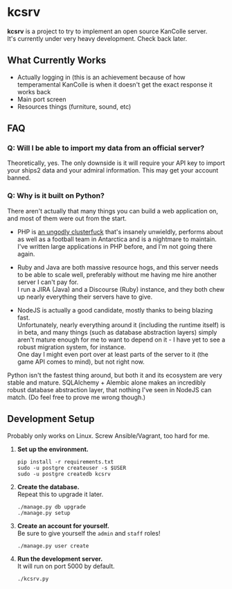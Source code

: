 kcsrv
=====

**kcsrv** is a project to try to implement an open source KanColle server.  
It's currently under very heavy development. Check back later.

What Currently Works
--------------------
- Actually logging in (this is an achievement because of how temperamental KanColle is when it doesn't get the exact response it works back
- Main port screen
- Resources things (furniture, sound, etc)


FAQ
---

### Q: Will I be able to import my data from an official server?

Theoretically, yes. The only downside is it will require your API key to import your ships2 data and your admiral information. This may get your account banned.

### Q: Why is it built on Python?

There aren't actually that many things you can build a web application on, and most of them were out from the start.

* PHP is [an ungodly clusterfuck](http://eev.ee/blog/2012/04/09/php-a-fractal-of-bad-design/) that's insanely unwieldly, performs about as well as a football team in Antarctica and is a nightmare to maintain.  
  I've written large applications in PHP before, and I'm not going there again.

* Ruby and Java are both massive resource hogs, and this server needs to be able to scale well, preferably without me having me hire another server I can't pay for.  
  I run a JIRA (Java) and a Discourse (Ruby) instance, and they both chew up nearly everything their servers have to give.

* NodeJS is actually a good candidate, mostly thanks to being blazing fast.  
  Unfortunately, nearly everything around it (including the runtime itself) is in beta, and many things (such as database abstraction layers) simply aren't mature enough for me to want to depend on it - I have yet to see a robust migration system, for instance.  
  One day I might even port over at least parts of the server to it (the game API comes to mind), but not right now.

Python isn't the fastest thing around, but both it and its ecosystem are very stable and mature. SQLAlchemy + Alembic alone makes an incredibly robust database abstraction layer, that nothing I've seen in NodeJS can match. (Do feel free to prove me wrong though.)


Development Setup
---

Probably only works on Linux. Screw Ansible/Vagrant, too hard for me.

1.  **Set up the environment.**  

        pip install -r requirements.txt
        sudo -u postgre createuser -s $USER
        sudo -u postgre createdb kcsrv


1.  **Create the database.**  
    Repeat this to upgrade it later.
    
        ./manage.py db upgrade
        ./manage.py setup


1.  **Create an account for yourself.**  
    Be sure to give yourself the `admin` and `staff` roles!
    
        ./manage.py user create


1.  **Run the development server.**  
    It will run on port 5000 by default.
    
        ./kcsrv.py
